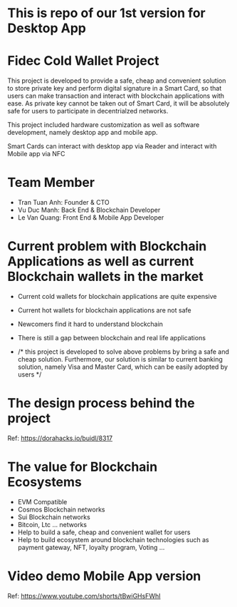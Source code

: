 # This is repo of our 1st version for Desktop App

# Fidec Cold Wallet Project
This project is developed to provide a safe, cheap and convenient solution to store private key and perform digital signature in a Smart Card, so that users can make transaction and interact with blockchain applications with ease. As private key cannot be taken out of Smart Card, it will be absolutely safe for users to participate in decentrialzed networks.

This project included hardware customization as well as software development, namely desktop app and mobile app.

Smart Cards can interact with desktop app via Reader and interact with Mobile app via NFC

# Team Member
- Tran Tuan Anh: Founder & CTO
- Vu Duc Manh: Back End & Blockchain Developer
- Le Van Quang: Front End & Mobile App Developer

# Current problem with Blockchain Applications as well as current Blockchain wallets in the market
- Current cold wallets for blockchain applications are quite expensive
- Current hot wallets for blockchain applications are not safe
- Newcomers find it hard to understand blockchain
- There is still a gap between blockchain and real life applications

- /* this project is developed to solve above problems by bring a safe and cheap solution. Furthermore, our solution is similar to current banking solution, namely Visa and Master Card, which can be easily adopted by users */

# The design process behind the project
Ref: https://dorahacks.io/buidl/8317

# The value for Blockchain Ecosystems
- EVM Compatible
- Cosmos Blockchain networks
- Sui Blockchain networks
- Bitcoin, Ltc ... networks
- Help to build a safe, cheap and convenient wallet for users
- Help to build ecosystem around blockchain technologies such as payment gateway, NFT, loyalty program, Voting ...

# Video demo Mobile App version
Ref: https://www.youtube.com/shorts/tBwiGHsFWhI

